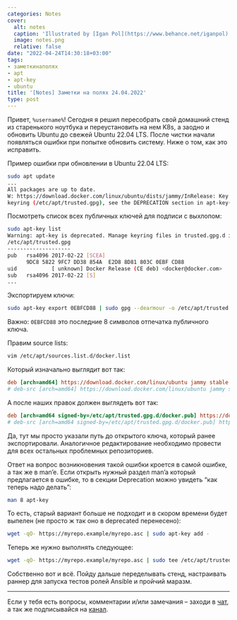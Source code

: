```yaml
---
categories: Notes
cover:
  alt: notes
  caption: 'Illustrated by [Igan Pol](https://www.behance.net/iganpol)'
  image: notes.png
  relative: false
date: "2022-04-24T14:30:18+03:00"
tags:
- заметкинаполях
- apt
- apt-key
- ubuntu
title: '[Notes] Заметки на полях 24.04.2022'
type: post
---
```


Привет, `%username%`! Сегодня я решил пересобрать свой домашний стенд из старенького ноутбука и переустановить на
нем K8s, а заодно и обновить Ubuntu до свежей Ubuntu 22.04 LTS. После чистки начали появляться ошибки при попытке
обновить систему. Ниже о том, как это исправить.

Пример ошибки при обновлении в Ubuntu 22.04 LTS:

```bash
sudo apt update
...
All packages are up to date.
W: https://download.docker.com/linux/ubuntu/dists/jammy/InRelease: Key is stored in legacy trusted.gpg
keyring (/etc/apt/trusted.gpg), see the DEPRECATION section in apt-key(8) for details.
```

Посмотреть список всех публичных ключей для подписи с выхлопом:

```bash
sudo apt-key list
Warning: apt-key is deprecated. Manage keyring files in trusted.gpg.d instead (see apt-key(8)).
/etc/apt/trusted.gpg
--------------------
pub   rsa4096 2017-02-22 [SCEA]
      9DC8 5822 9FC7 DD38 854A  E2D8 8D81 803C 0EBF CD88
uid           [ unknown] Docker Release (CE deb) <docker@docker.com>
sub   rsa4096 2017-02-22 [S]
...
```

Экспортируем ключи:

```bash
sudo apt-key export 0EBFCD88 | sudo gpg --dearmour -o /etc/apt/trusted.gpg.d/docker.pub
```

Важно: `0EBFCD88` это последние 8 символов отпечатка публичного ключа.

Правим source lists:

```bash
vim /etc/apt/sources.list.d/docker.list
```

Который изначально выглядит вот так:

```ini
deb [arch=amd64] https://download.docker.com/linux/ubuntu jammy stable
# deb-src [arch=amd64] https://download.docker.com/linux/ubuntu jammy stable
```

А после наших правок должен выглядеть вот так:

```ini
deb [arch=amd64 signed-by=/etc/apt/trusted.gpg.d/docker.pub] https://download.docker.com/linux/ubuntu jammy stable
# deb-src [arch=amd64 signed-by=/etc/apt/trusted.gpg.d/docker.pub] https://download.docker.com/linux/ubuntu jammy stable
```

Да, тут мы просто указали путь до открытого ключа, который ранее экспортировали. Аналогичное редактирование
необходимо провести для всех остальных проблемных репозиториев.

Ответ на вопрос возникновения такой ошибки кроется в самой ошибке, а так же в man’e. Если открыть нужный раздел
man’a который предлагается в ошибке, то в секции Deprecation можно увидеть “как теперь надо делать”:

```bash
man 8 apt-key
```

То есть, старый вариант больше не подходит и в скором времени будет выпелен (не просто ж так оно в deprecated перенесено):

```bash
wget -qO- https://myrepo.example/myrepo.asc | sudo apt-key add -
```

Теперь же нужно выполнять следующее:

```bash
wget -qO- https://myrepo.example/myrepo.asc | sudo tee /etc/apt/trusted.gpg.d/myrepo.asc
```

Собственно вот и всё. Пойду дальше переделывать стенд, настраивать раннер для запуска тестов ролей Ansible и пройчий маразм.

---

Если у тебя есть вопросы, комментарии и/или замечания – заходи в [чат](https://ttttt.me/jtprogru_chat), а так же подписывайся на [канал](https://ttttt.me/jtprogru_channel).
